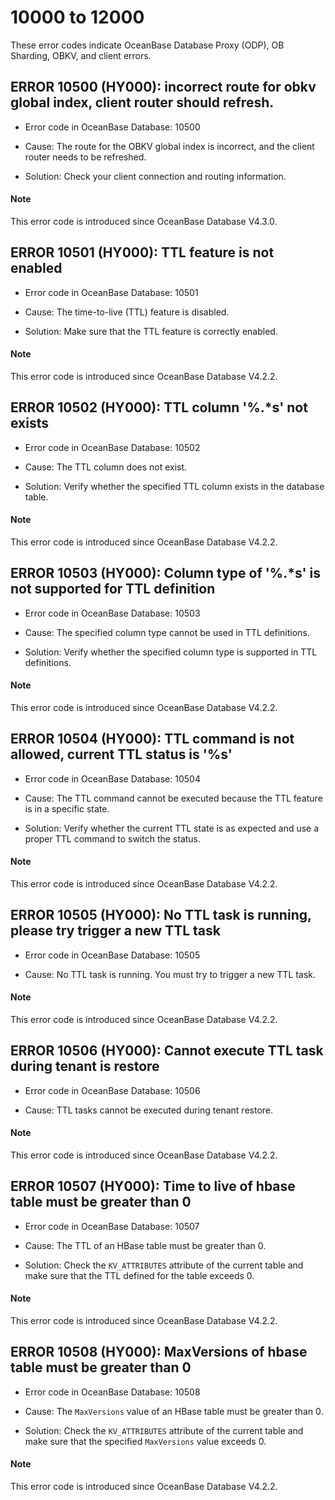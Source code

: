 # 10000 to 12000

These error codes indicate OceanBase Database Proxy (ODP), OB Sharding, OBKV, and client errors.

## ERROR 10500 (HY000): incorrect route for obkv global index, client router should refresh.

* Error code in OceanBase Database: 10500

* Cause: The route for the OBKV global index is incorrect, and the client router needs to be refreshed.

* Solution: Check your client connection and routing information.

<main id="notice" type='explain'>
  <h4>Note</h4>
  <p>This error code is introduced since OceanBase Database V4.3.0.</p>
</main>

## ERROR 10501 (HY000): TTL feature is not enabled

* Error code in OceanBase Database: 10501

* Cause: The time-to-live (TTL) feature is disabled. 

* Solution: Make sure that the TTL feature is correctly enabled. 

<main id="notice" type='explain'>
  <h4>Note</h4>
  <p>This error code is introduced since OceanBase Database V4.2.2. </p>
</main>

## ERROR 10502 (HY000): TTL column '%.*s' not exists

* Error code in OceanBase Database: 10502

* Cause: The TTL column does not exist. 

* Solution: Verify whether the specified TTL column exists in the database table. 

<main id="notice" type='explain'>
  <h4>Note</h4>
  <p>This error code is introduced since OceanBase Database V4.2.2. </p>
</main>

## ERROR 10503 (HY000): Column type of '%.*s' is not supported for TTL definition

* Error code in OceanBase Database: 10503

* Cause: The specified column type cannot be used in TTL definitions. 

* Solution: Verify whether the specified column type is supported in TTL definitions. 

<main id="notice" type='explain'>
  <h4>Note</h4>
  <p>This error code is introduced since OceanBase Database V4.2.2. </p>
</main>

## ERROR 10504 (HY000): TTL command is not allowed, current TTL status is '%s'

* Error code in OceanBase Database: 10504

* Cause: The TTL command cannot be executed because the TTL feature is in a specific state. 

* Solution: Verify whether the current TTL state is as expected and use a proper TTL command to switch the status. 

<main id="notice" type='explain'>
  <h4>Note</h4>
  <p>This error code is introduced since OceanBase Database V4.2.2. </p>
</main>

## ERROR 10505 (HY000): No TTL task is running, please try trigger a new TTL task

* Error code in OceanBase Database: 10505

* Cause: No TTL task is running. You must try to trigger a new TTL task. 

<main id="notice" type='explain'>
  <h4>Note</h4>
  <p>This error code is introduced since OceanBase Database V4.2.2. </p>
</main>

## ERROR 10506 (HY000): Cannot execute TTL task during tenant is restore

* Error code in OceanBase Database: 10506

* Cause: TTL tasks cannot be executed during tenant restore. 

<main id="notice" type='explain'>
  <h4>Note</h4>
  <p>This error code is introduced since OceanBase Database V4.2.2. </p>
</main>

## ERROR 10507 (HY000): Time to live of hbase table must be greater than 0

* Error code in OceanBase Database: 10507

* Cause: The TTL of an HBase table must be greater than 0. 

* Solution: Check the `KV_ATTRIBUTES` attribute of the current table and make sure that the TTL defined for the table exceeds 0. 

<main id="notice" type='explain'>
  <h4>Note</h4>
  <p>This error code is introduced since OceanBase Database V4.2.2. </p>
</main>

## ERROR 10508 (HY000): MaxVersions of hbase table must be greater than 0

* Error code in OceanBase Database: 10508

* Cause: The `MaxVersions` value of an HBase table must be greater than 0. 

* Solution: Check the `KV_ATTRIBUTES` attribute of the current table and make sure that the specified `MaxVersions` value exceeds 0. 

<main id="notice" type='explain'>
  <h4>Note</h4>
  <p>This error code is introduced since OceanBase Database V4.2.2. </p>
</main>